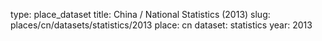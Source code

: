 type: place_dataset
title: China / National Statistics (2013)
slug: places/cn/datasets/statistics/2013
place: cn
dataset: statistics
year: 2013
